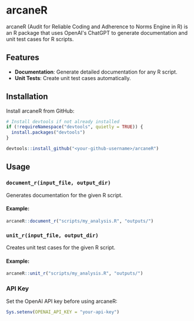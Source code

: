 # arcaneR

arcaneR (Audit for Reliable Coding and Adherence to Norms Engine in R) is an R package that uses OpenAI's ChatGPT to generate documentation and unit test cases for R scripts.

## Features

- **Documentation**: Generate detailed documentation for any R script.
- **Unit Tests**: Create unit test cases automatically.

## Installation

Install arcaneR from GitHub:

```R
# Install devtools if not already installed
if (!requireNamespace("devtools", quietly = TRUE)) {
  install.packages("devtools")
}

devtools::install_github("<your-github-username>/arcaneR")
```

## Usage

### `document_r(input_file, output_dir)`
Generates documentation for the given R script.

#### Example:
```R
arcaneR::document_r("scripts/my_analysis.R", "outputs/")
```

### `unit_r(input_file, output_dir)`
Creates unit test cases for the given R script.

#### Example:
```R
arcaneR::unit_r("scripts/my_analysis.R", "outputs/")
```

### API Key
Set the OpenAI API key before using arcaneR:

```R
Sys.setenv(OPENAI_API_KEY = "your-api-key")
```
